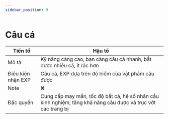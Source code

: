 ```yaml
---
sidebar_position: 9
---
```


# Câu cá
| Tiền tố   | Hậu tố    |
| ------- | -------- |
| Mô tả | Kỹ năng càng cao, bạn càng câu cá nhanh, bắt được nhiều cá, ít rác hơn |
| Điều kiện nhận EXP | Câu cá, EXP dựa trên độ hiếm của vật phẩm câu được |
| Note | ❌ |
| Đặc quyền | Cung cấp may mắn, tốc độ bắt cá, hệ số nhân cầu kinh nghiệm, tăng khả năng câu được và trục vớt các trang bị |